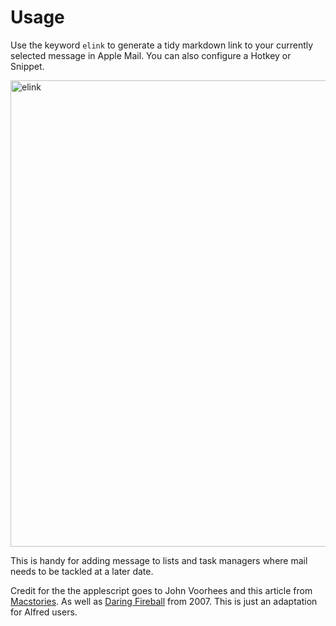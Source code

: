 # Usage

Use the keyword `elink` to generate a tidy markdown link to your currently selected message in Apple Mail. You can also configure a Hotkey or Snippet.


<img width="746" alt="elink" src="https://user-images.githubusercontent.com/122695153/232148864-8af766b4-a1a2-4884-9787-fe6a33e73ab7.png">

 

This is handy for adding message to lists and task managers where mail needs to be tackled at a later date.

Credit for the the applescript goes to John Voorhees and this article from [Macstories](https://www.macstories.net/stories/generating-markdown-links-to-mail-messages-with-shortcuts-and-applescript/). As well as [Daring Fireball](https://daringfireball.net/2007/12/message_urls_leopard_mail) from 2007. This is just an adaptation for Alfred users.
